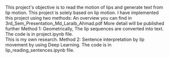 This project's objective is to read the motion of lips and generate text from lip motion. This project is solely based on lip motion. I have implemented this project using two methods:
An overview you can find in 3rd_Sem_Presentation_Md_Laraib_Ahmad.pdf
More detail will be published further
Method 1:
Geometrically, The lip sequences are converted into text. The code is in project.ipynb file.  
This is my own research.
Method 2:
Sentence interpretation by lip movement
by using Deep Learning.
The code is in lip_reading_sentences.ipynb file. 


